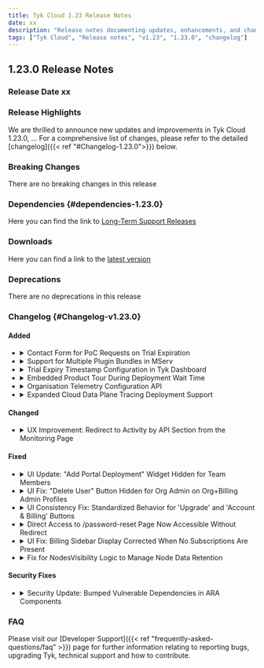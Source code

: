 ```yaml
---
title: Tyk Cloud 1.23 Release Notes
date: xx
description: "Release notes documenting updates, enhancements, and changes for Tyk Cloud version 1.23"
tags: ["Tyk Cloud", "Release notes", "v1.23", "1.23.0", "changelog"]
---
```


## 1.23.0 Release Notes

### Release Date xx

### Release Highlights

We are thrilled to announce new updates and improvements in Tyk Cloud 1.23.0, ... For a comprehensive list of changes, please refer to the detailed [changelog]({{< ref "#Changelog-1.23.0">}}) below.

### Breaking Changes
<!-- Required. Use the following statement if there are no breaking changes, or explain if there are -->

There are no breaking changes in this release

### Dependencies {#dependencies-1.23.0}

Here you can find the link to [Long-Term Support Releases](https://tyk.io/docs/developer-support/special-releases-and-features/long-term-support-releases/)

### Downloads

Here you can find a link to the [latest version](https://github.com/TykTechnologies/mserv/releases/latest)

### Deprecations
<!-- Required. Use the following statement if there are no deprecations, or explain if there are -->
There are no deprecations in this release

### Changelog {#Changelog-v1.23.0}
<!-- Required. The change log should include the following ordered set of sections below that briefly summarise the features, updates and fixed issues of the release.
Here it is important to explain the benefit of each changelog item. As mentioned by James in a previous Slack message (https://tyktech.slack.com/archives/C044R3ZTN6L/p1686812207060839?thread_ts=1686762128.651249&cid=C044R3ZTN6L):
"...it is important to document the customer impact for the work delivered, so we can share it with prospects/install base. For example:
"New Chart delivers x and y benefit to a and b customer use cases. The business impact for them will be this and that" -->

#### Added
<!-- This section should be a bullet point list of new features. Explain:
- The purpose of the new feature
- How does the new feature benefit users?
- Link to documentation of the new feature
- For OSS - Link to the corresponding issue if possible on GitHub to allow the users to see further info.
Each change log item should be expandable. The first line summarises the changelog entry. It should be then possible to expand this to reveal further details about the changelog item. This is achieved using HTML as shown in the example below. -->

<ul>
  <li>
    <details>
      <summary>
        Contact Form for PoC Requests on Trial Expiration
      </summary>
      A HubSpot contact form has been added to facilitate contacting Tyk for a Proof of Concept (PoC) when a trial expires. This new form makes it easier to connect with our team and explore further options once   
      the trial period ends.
    </details>
  </li>

  <li>
    <details>
      <summary>
        Support for Multiple Plugin Bundles in MServ
      </summary>
      MServ now supports multiple plugin bundles, allowing users to manage and deploy various binaries for different plugins. This enhancement provides greater flexibility in plugin configuration and deployment 
      within MServ.
    </details>
  </li>

  <li>
    <details>
      <summary>
        Trial Expiry Timestamp Configuration in Tyk Dashboard 
      </summary>
This update introduces a new configuration option in the Tyk Dashboard to display the remaining trial time for users. With the trial flow now starting directly on the Tyk Dashboard, users can monitor their trial period effectively
    </details>
  </li>

  <li>
    <details>
      <summary>
        Embedded Product Tour During Deployment Wait Time
      </summary>
      An embedded interactive product tour has been added within the deployment screen to guide users through the Tyk Dashboard while they wait for their deployment to complete. This tour provides an overview of key features, helping users explore what they can do next in the dashboard.
    </details>
  </li>

  <li>
    <details>
      <summary>
        Organisation Telemetry Configuration API
      </summary>
A new API endpoint has been implemented for Tyk Cloud that enables organization admins to manage observability provider configurations. This API allows admins to set up, update, view, and delete configurations for OpenTelemetry integrations, providing flexibility in exporting telemetry data from their Tyk Cloud deployments. This is part of a broader Tyk 
    </details>
  </li>

  <li>
    <details>
      <summary>
        Expanded Cloud Data Plane Tracing Deployment Support
      </summary>
The Cloud Data Plane (CDP) deployer has been updated to allow Tyk Cloud users to enable or disable OpenTelemetry tracing in their Tyk Gateway deployments. This feature is in line with Tyk's initiative to improve API observability for SaaS customers and aid in troubleshooting APIs through integrated OpenTelemetry tracing.
    </details>
  </li>
  

  
</ul>

#### Changed
<!-- This should be a bullet-point list of updated features. Explain:
- Why was the update necessary?
- How does the update benefit users?
- Link to documentation of the updated feature
- For OSS - Link to the corresponding issue if possible on GitHub to allow the users to see further info.
Each change log item should be expandable. The first line summarises the changelog entry. It should be then possible to expand this to reveal further details about the changelog item. This is achieved using HTML as shown in the example below. -->

<ul>
  <li>
    <details>
      <summary>
        UX Improvement: Redirect to Activity by API Section from the Monitoring Page
      </summary>
      Users are now redirected to the "Activity by API" section in the Tyk Dashboard upon clicking on the Control Plane (CP) name within the Cloud Monitoring page. This update provides a more seamless 
      transition for users needing detailed activity insights directly from the monitoring interface.
    </details>
  </li>
  
</ul>

#### Fixed
<!-- This section should be a bullet point list that describes the issues fixed in the release. For each fixed issue explain:
- What problem the issue caused
- How was the issue fixed
- Link to (new) documentation created as a result of a fix. For example, a new configuration parameter may have been introduced and documented for the fix
- For OSS - Link to the corresponding issue if possible on GitHub to allow the users to see further info.
Each change log item should be expandable. The first line summarises the changelog entry. It should be then possible to expand this to reveal further details about the changelog item. This is achieved using HTML as shown in the example below. -->

<ul>
  <li>
    <details>
      <summary>
        UI Update: "Add Portal Deployment" Widget Hidden for Team Members
      </summary>
      The "Add Portal Deployment" widget on the Environment page is now hidden for team members, providing a cleaner and more tailored UI experience by limiting portal management options to authorized roles 
      only.
    </details>
  </li>

  <li>
    <details>
      <summary>
        UI Fix: "Delete User" Button Hidden for Org Admin on Org+Billing Admin Profiles
      </summary>
      The "Delete User" button for Org Admins has been hidden when viewing Org+Billing Admin profiles on the Teams page. Previously, Org Admins could see this button but would encounter an error message, "operation on this class is not permitted," when attempting deletion.
    </details>
  </li>

  <li>
    <details>
      <summary>
        UI Consistency Fix: Standardized Behavior for 'Upgrade' and 'Account & Billing' Buttons
      </summary>
 The behavior for accessing the billing app through the 'Upgrade' and 'Account & Billing' buttons has been standardized. Previously, clicking the 'Upgrade' button opened the billing app in a new tab, while 'Account & Billing' opened it in the same tab. Now, both buttons open the billing app consistently in the same tab.
    </details>
  </li>


  <li>
    <details>
      <summary>
        Direct Access to /password-reset Page Now Accessible Without Redirect
      </summary>
Fixed an issue where accessing the /password-reset page directly redirected users to the login page. Now, users can navigate directly to the /password-reset page without being redirected, providing a consistent experience for password-reset requests regardless of how the page is accessed.
    </details>
  </li>

  <li>
    <details>
      <summary>
        UI Fix: Billing Sidebar Display Corrected When No Subscriptions Are Present
      </summary>
We have resolved a display issue in the billing sidebar that occurred when no subscriptions were active. Now, the sidebar menu displays correctly regardless of subscription status, providing a consistent and clear UI for all users.
    </details>
  </li>

  <li>
    <details>
      <summary>
        Fix for NodesVisibility Logic to Manage Node Data Retention
      </summary>
This update addresses a critical bug in the NodesVisibility logic, which previously retained all connected node data indefinitely. The fix ensures that the NodesData array only contains records from the last 7 days, effectively preventing memory spikes and excessive organization records in production environments. This enhancement improves system performance and resource management across all environments.
    </details>
  </li>
  
  
</ul>

#### Security Fixes
<!-- This section should be a bullet point list that should be included when any security fixes have been made in the release, e.g. CVEs. For CVE fixes, consideration needs to be made as follows:
1. Dependency-tracked CVEs - External-tracked CVEs should be included on the release note.
2. Internal scanned CVEs - Refer to the relevant engineering and delivery policy.
For agreed CVE security fixes, provide a link to the corresponding entry on the NIST website. For example:
- Fixed the following CVEs:
    - [CVE-2022-33082](https://nvd.nist.gov/vuln/detail/CVE-2022-33082)
-->
<ul>
  <li>
    <details>
      <summary>
        Security Update: Bumped Vulnerable Dependencies in ARA Components
      </summary>
Vulnerable dependencies across all Ara components have been updated to address reported security issues. This update ensures compliance with security standards and reduces potential exposure to known vulnerabilities, aligning the project with best practices for secure dependency management.
    </details>
  </li>
</ul>


### FAQ
Please visit our [Developer Support]({{< ref "frequently-asked-questions/faq" >}}) page for further information relating to reporting bugs, upgrading Tyk, technical support and how to contribute.
